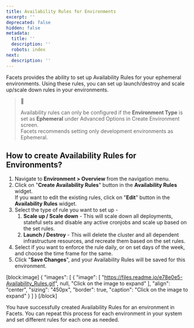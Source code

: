 ```yaml
---
title: Availability Rules for Environments
excerpt: ''
deprecated: false
hidden: false
metadata:
  title: ''
  description: ''
  robots: index
next:
  description: ''
---
```

Facets provides the ability to set up Availability Rules for your ephemeral environments. Using these rules, you can set up launch/destroy and scale up/scale down rules in your environments.

> 📘 
> 
> Availability rules can only be configured if the **Environment Type** is set as **Ephemeral** under Advanced Options in Create Environment screen.  
> Facets recommends setting only development environments as Ephemeral.

## How to create Availability Rules for Environments?

1. Navigate to **Environment > Overview** from the navigation menu.
2. Click on "**Create Availability Rules**" button in the **Availability Rules** widget.  
   If you want to edit the existing rules, click on "**Edit**" button in the **Availability Rules** widget.
3. Select the type of rule you want to set up - 
   1. **Scale up / Scale down** - This will scale down all deployments, stateful sets and disable any active cronjobs and scale up based on the set rules.
   2. **Launch / Destroy** - This will delete the cluster and all dependent infrastructure resources, and recreate them based on the set rules.
4. Select if you want to enforce the rule daily, or on set days of the week, and choose the time frame for the same. 
5. Click "**Save Changes**", and your Availability Rules will be saved for this environment.

[block:image]
{
  "images": [
    {
      "image": [
        "https://files.readme.io/e78e0e5-Availability_Rules.gif",
        null,
        "Click on the image to expand"
      ],
      "align": "center",
      "sizing": "450px",
      "border": true,
      "caption": "Click on the image to expand"
    }
  ]
}
[/block]


You have successfully created Availability Rules for an environment in Facets. You can repeat this process for each environment in your system and set different rules for each one as needed.